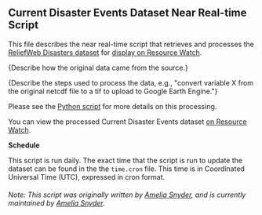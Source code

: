 ## Current Disaster Events Dataset Near Real-time Script
This file describes the near real-time script that retrieves and processes the [ReliefWeb Disasters dataset](https://reliefweb.int/disasters) for [display on Resource Watch](https://resourcewatch.org/data/explore/dis006-ReliefWeb-Disasaters).

{Describe how the original data came from the source.}

{Describe the steps used to process the data, e.g., "convert variable X from the original netcdf file to a tif to upload to Google Earth Engine."}

Please see the [Python script](https://github.com/resource-watch/nrt-scripts/blob/master/dis_006_reliefweb_disasters/contents/src/__init__.py) for more details on this processing.

You can view the processed Current Disaster Events dataset [on Resource Watch](https://resourcewatch.org/data/explore/dis006-ReliefWeb-Disasaters).

**Schedule**

This script is run daily. The exact time that the script is run to update the dataset can be found in the the `time.cron` file. This time is in Coordinated Universal Time (UTC), expressed in cron format.

###### Note: This script was originally written by [Amelia Snyder](https://www.wri.org/profile/amelia-snyder), and is currently maintained by [Amelia Snyder](https://www.wri.org/profile/amelia-snyder).
